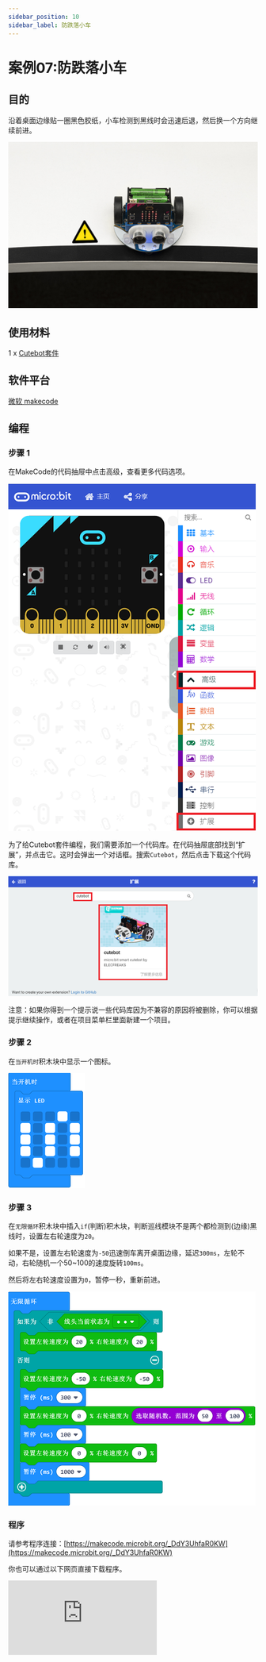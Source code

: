 ```yaml
---
sidebar_position: 10
sidebar_label: 防跌落小车
---
```

# 案例07:防跌落小车

## 目的

沿着桌面边缘贴一圈黑色胶纸，小车检测到黑线时会迅速后退，然后换一个方向继续前进。

![](./images/cutebot-case-07-01.png)

## 使用材料

1 x [Cutebot套件](https://item.taobao.com/item.htm?spm=a1z10.3-c-s.w4002-18602834180.23.78b86655ZP5Yg8&id=598365555295)

## 软件平台

[微软 makecode](https://makecode.microbit.org/#)

## 编程

### 步骤 1

在MakeCode的代码抽屉中点击高级，查看更多代码选项。

![](./images/cutebot-pk-1.png)

为了给Cutebot套件编程，我们需要添加一个代码库。在代码抽屉底部找到“扩展”，并点击它。这时会弹出一个对话框。搜索`Cutebot`，然后点击下载这个代码库。

![](./images/cutebot-pk-11.png)

注意：如果你得到一个提示说一些代码库因为不兼容的原因将被删除，你可以根据提示继续操作，或者在项目菜单栏里面新建一个项目。

### 步骤 2

在`当开机时`积木块中显示一个图标。

![](./images/case_07_01.png)

### 步骤 3

在`无限循环`积木块中插入`if`(判断)积木块，判断巡线模块不是两个都检测到(边缘)黑线时，设置左右轮速度为`20`。

如果不是，设置左右轮速度为`-50`迅速倒车离开桌面边缘，延迟`300ms`，左轮不动，右轮随机一个50~100的速度旋转`100ms`。

然后将左右轮速度设置为`0`，暂停一秒，重新前进。

![](./images/case_07_02.png)

### 程序

请参考程序连接：[https://makecode.microbit.org/_DdY3UhfaR0KW](https://makecode.microbit.org/_DdY3UhfaR0KW)

你也可以通过以下网页直接下载程序。

<div
    style={{
        position: 'relative',
        paddingBottom: '60%',
        overflow: 'hidden',
    }}
>
    <iframe
        src="https://makecode.microbit.org/_DdY3UhfaR0KW"
        frameborder="0"
        sandbox="allow-popups allow-forms allow-scripts allow-same-origin"
        style={{
            position: 'absolute',
            width: '100%',
            height: '100%',
        }}
    />
</div>
---

## 结论

沿着桌面边缘贴一圈黑色胶纸，小车检测到黑线时会迅速后退，然后换一个方向继续前进。

![](./images/cutebot-case-07.gif)

## 思考


## 常见问题

## 相关阅读
